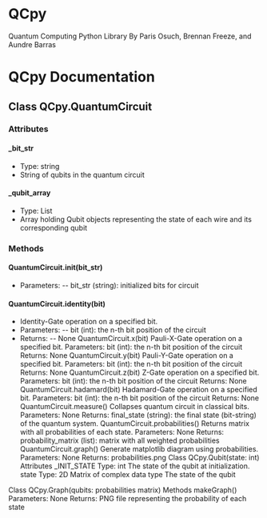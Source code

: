# QCpy
Quantum Computing Python Library
By Paris Osuch, Brennan Freeze, and Aundre Barras

# QCpy Documentation

## Class QCpy.QuantumCircuit
### Attributes
#### _bit_str
- Type: string
- String of qubits in the quantum circuit
#### _qubit_array
- Type: List
- Array holding Qubit objects representing the state of each wire and its corresponding qubit
### Methods
#### QuantumCircuit.__init__(bit_str)
- Parameters:
-- bit_str (string): initialized bits for circuit
#### QuantumCircuit.identity(bit)
- Identity-Gate operation on a specified bit.
- Parameters:
-- bit (int): the n-th bit position of the circuit
- Returns:
-- None
QuantumCircuit.x(bit)
Pauli-X-Gate operation on a specified bit.
Parameters:
bit (int): the n-th bit position of the circuit
Returns:
None
QuantumCircuit.y(bit)
Pauli-Y-Gate operation on a specified bit.
Parameters:
bit (int): the n-th bit position of the circuit
Returns:
None
QuantumCircuit.z(bit)
Z-Gate operation on a specified bit.
Parameters:
bit (int): the n-th bit position of the circuit
Returns:
None
QuantumCircuit.hadamard(bit)
Hadamard-Gate operation on a specified bit.
Parameters:
bit (int): the n-th bit position of the circuit
Returns:
None
QuantumCircuit.measure()
Collapses quantum circuit in classical bits.
Parameters:
None
Returns:
final_state (string): the final state (bit-string) of the quantum system.
QuantumCircuit.probabilities()
Returns matrix with all probabilities of each state.
Parameters:
None
Returns:
probability_matrix (list): matrix with all weighted probabilities
QuantumCircuit.graph()
Generate matplotlib diagram using probabilities. 
Parameters:
None
Returns:
probabilities.png
Class QCpy.Qubit(state: int)
Attributes
_INIT_STATE
Type: int
The state of the qubit at initialization.
state
Type: 2D Matrix of complex data type
The state of the qubit

Class QCpy.Graph(qubits: probabilities matrix)
Methods
makeGraph()
Parameters:
None
Returns:
PNG file representing the probability of each state

